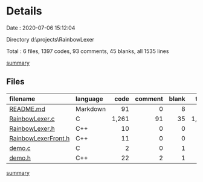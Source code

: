 # Details

Date : 2020-07-06 15:12:04

Directory d:\projects\RainbowLexer

Total : 6 files,  1397 codes, 93 comments, 45 blanks, all 1535 lines

[summary](results.md)

## Files
| filename | language | code | comment | blank | total |
| :--- | :--- | ---: | ---: | ---: | ---: |
| [README.md](/README.md) | Markdown | 91 | 0 | 8 | 99 |
| [RainbowLexer.c](/RainbowLexer.c) | C | 1,261 | 91 | 35 | 1,387 |
| [RainbowLexer.h](/RainbowLexer.h) | C++ | 10 | 0 | 0 | 10 |
| [RainbowLexerFront.h](/RainbowLexerFront.h) | C++ | 11 | 0 | 0 | 11 |
| [demo.c](/demo.c) | C | 2 | 0 | 1 | 3 |
| [demo.h](/demo.h) | C++ | 22 | 2 | 1 | 25 |

[summary](results.md)